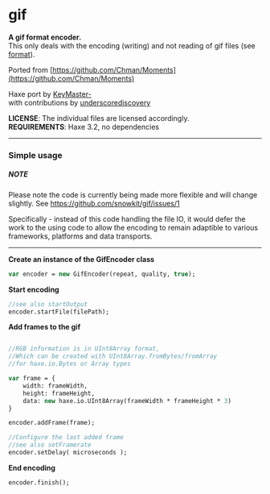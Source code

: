 # gif

**A gif format encoder.**   
This only deals with the encoding (writing) and not reading of gif files (see [format](https://github.com/haxefoundation/format)).   

Ported from [https://github.com/Chman/Moments](https://github.com/Chman/Moments)

Haxe port by [KeyMaster-](https://github.com/KeyMaster-)   
with contributions by [underscorediscovery](https://github.com/underscorediscovery)

**LICENSE**: The individual files are licensed accordingly.   
**REQUIREMENTS**: Haxe 3.2, no dependencies

---

### Simple usage

##### NOTE

Please note the code is currently being made more flexible and will change slightly.
See https://github.com/snowkit/gif/issues/1

Specifically - instead of this code handling the file IO,
it would defer the work to the using code to allow the encoding
to remain adaptible to various frameworks, platforms and data transports.

---

**Create an instance of the GifEncoder class**

```haxe
var encoder = new GifEncoder(repeat, quality, true);
```

**Start encoding**

```haxe
//see also startOutput
encoder.startFile(filePath);
```

**Add frames to the gif**

```haxe

//RGB information is in UInt8Array format,
//Which can be created with UInt8Array.fromBytes/fromArray
//for haxe.io.Bytes or Array types

var frame = {
    width: frameWidth,
    height: frameHeight,
    data: new haxe.io.UInt8Array(frameWidth * frameHeight * 3)
}

encoder.addFrame(frame);

//Configure the last added frame
//see also setFramerate
encoder.setDelay( microseconds );
```

**End encoding**

```haxe
encoder.finish();
```


